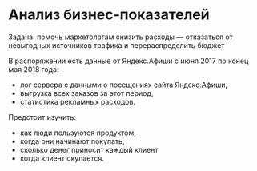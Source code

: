 # Анализ бизнес-показателей
 
Задача: помочь маркетологам снизить расходы — отказаться от невыгодных источников трафика и перераспределить бюджет


В распоряжении есть данные от Яндекс.Афиши с июня 2017 по конец мая 2018 года:
- лог сервера с данными о посещениях сайта Яндекс.Афиши,
- выгрузка всех заказов за этот период,
- статистика рекламных расходов.


Предстоит изучить:
- как люди пользуются продуктом,
- когда они начинают покупать,
- сколько денег приносит каждый клиент
- когда клиент окупается.
